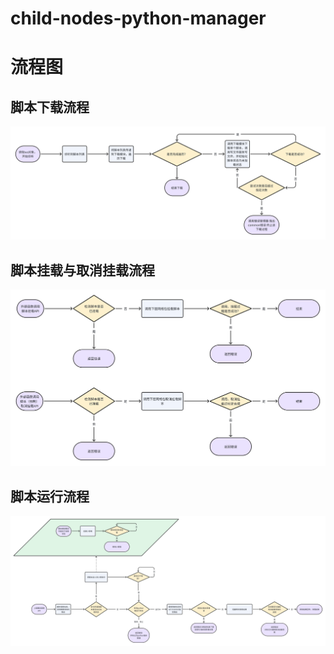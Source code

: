 # child-nodes-python-manager

# 流程图
## 脚本下载流程
![下载流程](download.png)

## 脚本挂载与取消挂载流程
![挂载与取消挂载](load.png)

## 脚本运行流程
![脚本运行](run.png)